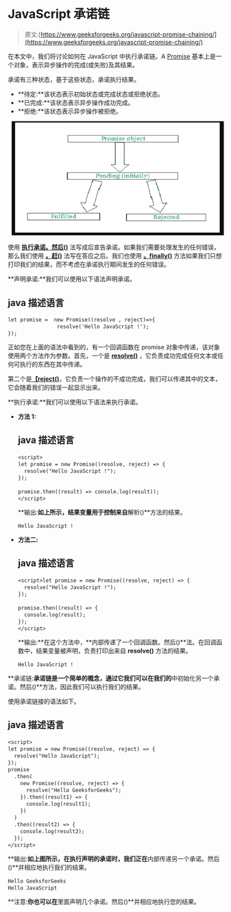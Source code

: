 # JavaScript 承诺链

> 原文:[https://www.geeksforgeeks.org/javascript-promise-chaining/](https://www.geeksforgeeks.org/javascript-promise-chaining/)

在本文中，我们将讨论如何在 JavaScript 中执行承诺链。A [Promise](https://www.geeksforgeeks.org/javascript-promises/) 基本上是一个对象，表示异步操作的完成(或失败)及其结果。

承诺有三种状态，基于这些状态，承诺执行结果。

*   **待定:**该状态表示初始状态或完成状态或拒绝状态。
*   **已完成:**该状态表示异步操作成功完成。
*   **拒绝:**该状态表示异步操作被拒绝。

![](img/9460bb45f90863c812a4993bb9c61d60.png)

使用 [**执行承诺。然后()**](https://www.geeksforgeeks.org/why-we-use-then-method-in-javascript/) 法写成后宣告承诺。如果我们需要处理发生的任何错误，那么我们使用 [**。赶()**](https://www.geeksforgeeks.org/jquery-deferred-catch-method/) 法写在答应之后。我们也使用 [**。finally()**](https://www.geeksforgeeks.org/javascript-promise-finally-method/) 方法如果我们只想打印我们的结果，而不考虑在承诺执行期间发生的任何错误。

**声明承诺:**我们可以使用以下语法声明承诺。

## java 描述语言

```
let promise =  new Promise((resolve , reject)=>{
                resolve('Hello JavaScript !');
});
```

正如您在上面的语法中看到的，有一个回调函数在 promise 对象中传递，该对象使用两个方法作为参数。首先，一个是 [**resolve()**](https://www.geeksforgeeks.org/javascript-promise-resolve-method/) ，它负责成功完成任何文本或任何可执行的东西在其中传递。

第二个是[**【reject()**](https://www.geeksforgeeks.org/javascript-promise-reject-method/)，它负责一个操作的不成功完成，我们可以传递其中的文本，它会随着我们的错误一起显示出来。

**执行承诺:**我们可以使用以下语法来执行承诺。

*   **方法 1:**

    ## java 描述语言

    ```
    <script>
    let promise = new Promise((resolve, reject) => {
      resolve("Hello JavaScript !");
    });

    promise.then((result) => console.log(result));
    </script>
    ```

    **输出:**如上所示，结果变量用于控制来自**解析()**方法的结果。

    ```
    Hello JavaScript !
    ```

*   **方法二:**

    ## java 描述语言

    ```
    <script>let promise = new Promise((resolve, reject) => {
      resolve("Hello JavaScript !");
    });

    promise.then((result) => {
      console.log(result);
    });
    </script>
    ```

    **输出:**在这个方法中，**内部传递了一个回调函数。然后()**法。在回调函数中，结果变量被声明，负责打印出来自 **resolve()** 方法的结果。

    ```
    Hello JavaScript !
    ```

**承诺链:**承诺链是一个简单的概念，通过它我们可以在我们的**中初始化另一个承诺。然后()**方法，因此我们可以执行我们的结果。

使用承诺链接的语法如下。

## java 描述语言

```
<script>
let promise = new Promise((resolve, reject) => {
  resolve("Hello JavaScript");
});
promise
  .then(
    new Promise((resolve, reject) => {
      resolve("Hello GeeksforGeeks");
    }).then((result1) => {
      console.log(result1);
    })
  )
  .then((result2) => {
    console.log(result2);
  });
</script>
```

**输出:**如上图所示，在执行声明的承诺时，我们正在**内部传递另一个承诺。然后()**并相应地执行我们的结果。

```
Hello GeeksforGeeks 
Hello JavaScript
```

**注意:**你也可以在**里面声明几个承诺。然后()**并相应地执行您的结果。